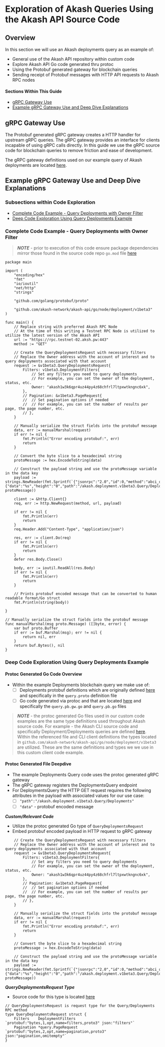 # Exploration of Akash Queries Using the Akash API Source Code

## Overview

In this section we will use an Akash deployments query as an example of:

* General use of the Akash API repository within custom code
* Explore Akash API Go code generated thru protoc
* Using the Protobuf generated gateway for blockchain queries
* Sending receipt of Protobuf messages with HTTP API requests to Akash RPC nodes

#### Sections Within This Guide

* [gRPC Gateway Use](exploration-of-akash-queries-using-the-akash-api-source-code.md#grpc-gateway-use)
* [Example gRPC Gateway Use and Deep Dive Explanations](exploration-of-akash-queries-using-the-akash-api-source-code.md#example-grpc-gateway-use-and-deep-dive-explanations)

## gRPC Gateway Use

The Protobuf generated gRPC gateway creates a HTTP handler for upstream gRPC queries.  The gRPC gateway provides an interface for clients incapable of using gRPC calls directly.  In this guide we use the gRPC source code for blockchain queries to remove friction and ease of development.

The gRPC gateway definitions used on our example query of Akash deployments are located [here](https://github.com/akash-network/akash-api/blob/main/go/node/deployment/v1beta3/query.pb.gw.go).

## Example gRPC Gateway Use and Deep Dive Explanations

### Subsections within Code Exploration

* [Complete Code Example - Query Deployments with Owner Filter](exploration-of-akash-queries-using-the-akash-api-source-code.md#complete-code-example-query-deployments-with-owner-filter)
* [Deep Code Exploration Using Query Deployments Example](exploration-of-akash-queries-using-the-akash-api-source-code.md#deep-code-exploration-using-query-deployments-example)

### Complete Code Example - Query Deployments with Owner Filter

> _**NOTE**_ - prior to execution of this code ensure package dependencies mirror those found in the source code repo `go.mod` file [here](https://github.com/akash-network/akash-api/blob/main/go.mod)

```
package main

import (
	"encoding/hex"
	"fmt"
	"io/ioutil"
	"net/http"
	"strings"

	"github.com/golang/protobuf/proto"

	"github.com/akash-network/akash-api/go/node/deployment/v1beta3"
)

func main() {
	// Replace string with preferred Akash RPC Node
	// At the time of this writing a Testnet RPC Node is utilized to utilize the latest version of the Akash API
	url := "https://rpc.testnet-02.aksh.pw:443"
	method := "GET"

	// Create the QueryDeploymentsRequest with necessary filters
	// Replace the Owner address with the account of interest and to query deplpyments associated with that account
	request := &v1beta3.QueryDeploymentsRequest{
		Filters: v1beta3.DeploymentFilters{
			// Set any filters you need to query deployments
			// For example, you can set the owner of the deployment, status, etc.
			Owner: "akash1w3k6qpr4uz44py4z68chfrl7ltpxwtkngnc6xk",
		},
		// Pagination: &v1beta3.PageRequest{
		// 	// Set pagination options if needed
		// 	// For example, you can set the number of results per page, the page number, etc.
		// },
	}

	// Manually serialize the struct fields into the protobuf message
	data, err := manualMarshal(request)
	if err != nil {
		fmt.Println("Error encoding protobuf:", err)
		return
	}

	// Convert the byte slice to a hexadecimal string
	protoMessage := hex.EncodeToString(data)

	// Construct the payload string and use the protoMessage variable in the data key
	payload := strings.NewReader(fmt.Sprintf(`{"jsonrpc":"2.0","id":0,"method":"abci_query","params":{"data":"%s","height":"0","path":"/akash.deployment.v1beta3.Query/Deployments","prove":false}}`, protoMessage))

	client := &http.Client{}
	req, err := http.NewRequest(method, url, payload)

	if err != nil {
		fmt.Println(err)
		return
	}
	req.Header.Add("Content-Type", "application/json")

	res, err := client.Do(req)
	if err != nil {
		fmt.Println(err)
		return
	}
	defer res.Body.Close()

	body, err := ioutil.ReadAll(res.Body)
	if err != nil {
		fmt.Println(err)
		return
	}

	// Prints protobuf encoded message that can be converted to human readable format/Go struct
	fmt.Println(string(body))

}

// Manually serialize the struct fields into the protobuf message
func manualMarshal(msg proto.Message) ([]byte, error) {
	var buf proto.Buffer
	if err := buf.Marshal(msg); err != nil {
		return nil, err
	}
	return buf.Bytes(), nil
}

```

### Deep Code Exploration Using Query Deployments Example

#### Protoc Generated Go Code Overview

* Within the example Deployments blockchain query we make use of:
  * [ ] Deployments protobuf definitions which are originally defined [here](https://github.com/akash-network/akash-api/tree/main/proto/node/akash/deployment/v1beta3) and specifically in the `query.proto` definition file
  * [ ] Go code generated via protoc and that are located [here](https://github.com/akash-network/akash-api/tree/main/go/node/deployment/v1beta3) and specifically the `query.pb.gw.go` and `query.pb.go` files

> _**NOTE**_ - the protoc generated Go files used in our custom code examples are the same type definitions used throughout Akash source code.  For example - the Akash CLI source code and specifically Deployment/Deployments queries are defined [here](https://github.com/akash-network/node/blob/main/x/deployment/client/cli/query.go).   Within the referenced file and CLI client definitions the types located in `github.com/akash-network/akash-api/go/node/deployment/v1beta3` are utilized.  These are the same definitions and types we we use in this custom client code example.

#### Protoc Generated File Deepdive

* The example Deployments Query code uses the protoc generated gRPC gateway
* The gRPC gateway registers the DeploymentsQuery endpoint
* For DeploymentsQuery the HTTP GET request requires the following attributes in the payload with associated values for our use case:
  * [ ] `"path":"/akash.deployment.v1beta3.Query/Deployments"`
  * [ ] `"data"` - protobuf encoded message&#x20;

_**Custom/Relevant Code**_

* Utilize the protoc generated Go type of `QueryDeploymentsRequest`
* Embed protobuf encoded payload in HTTP request to gRPC gateway

```
	// Create the QueryDeploymentsRequest with necessary filters
	// Replace the Owner address with the account of interest and to query deplpyments associated with that account
	request := &v1beta3.QueryDeploymentsRequest{
		Filters: v1beta3.DeploymentFilters{
			// Set any filters you need to query deployments
			// For example, you can set the owner of the deployment, status, etc.
			Owner: "akash1w3k6qpr4uz44py4z68chfrl7ltpxwtkngnc6xk",
		},
		// Pagination: &v1beta3.PageRequest{
		// 	// Set pagination options if needed
		// 	// For example, you can set the number of results per page, the page number, etc.
		// },
	}

	// Manually serialize the struct fields into the protobuf message
	data, err := manualMarshal(request)
	if err != nil {
		fmt.Println("Error encoding protobuf:", err)
		return
	}

	// Convert the byte slice to a hexadecimal string
	protoMessage := hex.EncodeToString(data)

	// Construct the payload string and use the protoMessage variable in the data key
	payload := strings.NewReader(fmt.Sprintf(`{"jsonrpc":"2.0","id":0,"method":"abci_query","params":{"data":"%s","height":"0","path":"/akash.deployment.v1beta3.Query/Deployments","prove":false}}`, protoMessage))

```

_**QueryDeploymentsRequest Type**_

* Source code for this type is located [here](https://github.com/akash-network/akash-api/blob/main/go/node/deployment/v1beta3/query.pb.go)

```
// QueryDeploymentsRequest is request type for the Query/Deployments RPC method
type QueryDeploymentsRequest struct {
	Filters    DeploymentFilters  `protobuf:"bytes,1,opt,name=filters,proto3" json:"filters"`
	Pagination *query.PageRequest `protobuf:"bytes,2,opt,name=pagination,proto3" json:"pagination,omitempty"`
}
```
